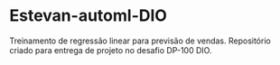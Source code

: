 # Estevan-automl-DIO
Treinamento de regressão linear para previsão de vendas. Repositório criado para entrega de projeto no desafio DP-100 DIO.
